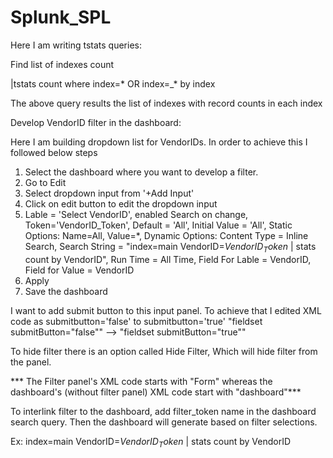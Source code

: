 # Splunk_SPL

Here I am writing tstats queries:

Find list of indexes count

|tstats count where index=* OR index=_* by index

The above query results the list of indexes with record counts in each index

Develop VendorID filter in the dashboard:

Here I am building dropdown list for VendorIDs. In order to achieve this I followed below steps

1. Select the dashboard where you want to develop a filter. 
2. Go to Edit 
3. Select dropdown input from '+Add Input'
4. Click on edit button to edit the dropdown input 
5. Lable = 'Select VendorID', enabled Search on change, Token='VendorID_Token', Default = 'All', Initial Value = 'All', Static Options: Name=All, Value=*, Dynamic Options: Content Type = Inline Search, Search String = "index=main VendorID=$VendorID_Token$ | stats count by VendorID", Run Time = All Time, Field For Lable = VendorID, Field for Value = VendorID
6. Apply
7. Save the dashboard

I want to add submit button to this input panel. To achieve that I edited XML code as submitbutton='false' to submitbutton='true'
"fieldset submitButton="false""  --> "fieldset submitButton="true""

To hide filter there is an option called Hide Filter, Which will hide filter from the panel.

*** The Filter panel's XML code starts with "Form" whereas the dashboard's (without filter panel) XML code start with "dashboard"***

To interlink filter to the dashboard, add filter_token name in the dashboard search query. Then the dashboard will generate based on filter selections.

Ex: index=main VendorID=$VendorID_Token$ | stats count by VendorID




